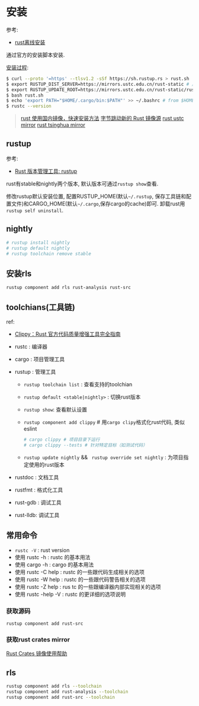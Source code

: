 # 安装
参考:
- [rust离线安装](https://forge.rust-lang.org/infra/other-installation-methods.html)

通过官方的安装脚本安装.

[安装过程](https://www.rust-lang.org/zh-CN/tools/install):
```bash
$ curl --proto '=https' --tlsv1.2 -sSf https://sh.rustup.rs > rust.sh
$ export RUSTUP_DIST_SERVER=https://mirrors.ustc.edu.cn/rust-static # 用于更新 toolchain
$ export RUSTUP_UPDATE_ROOT=https://mirrors.ustc.edu.cn/rust-static/rustup # 用于更新 rustup
$ bash rust.sh
$ echo 'export PATH="$HOME/.cargo/bin:$PATH"' >> ~/.bashrc # from $HOME/.cargo/env
$ rustc --version
```

> [rust 使用国内镜像，快速安装方法](https://www.cnblogs.com/hustcpp/p/12341098.html)
> [字节跳动新的 Rust 镜像源](https://rsproxy.cn/)
> [rust ustc mirror](https://lug.ustc.edu.cn/wiki/mirrors/help/rust-static)
> [rust tsinghua mirror](https://mirrors.tuna.tsinghua.edu.cn/help/rustup/)

## rustup

参考:
- [Rust 版本管理工具: rustup](https://github.com/rustcc/RustPrimer/blob/master/install/rustup.md)

rust有stable和nightly两个版本, 默认版本可通过`rustup show`查看.

修改rustup默认安装位置, 配置RUSTUP_HOME(默认`~/.rustup`, 保存工具链和配置文件)和CARGO_HOME(默认`~/.cargo`,保存cargo的cache)即可. 卸载rust用`rustup self uninstall`.

## nightly
```bash
# rustup install nightly
# rustup default nightly
# rustup toolchain remove stable
```

## 安装rls
`rustup component add rls rust-analysis rust-src`

## toolchians(工具链)
ref:
- [Clippy：Rust 官方代码质量增强工具完全指南](https://mp.weixin.qq.com/s/y_YSZKp9sNd2JoKQ-xlTEQ)

- rustc : 编译器
- cargo : 项目管理工具
- rustup : 管理工具

	- `rustup toolchain list` : 查看支持的toolchian
	- `rustup default <stable|nightly>` : 切换rust版本
	- `rustup show`: 查看默认设置
	- `rustup component add clippy` # 用`cargo clipy`格式化rust代码, 类似eslint

		```bash
		# cargo clippy # 项目目录下运行
		# cargo clippy --tests # 针对特定目标（如测试代码）
		```
	- `rustup update nightly` && ` rustup override set nightly` : 为项目指定使用的rust版本 
- rustdoc : 文档工具
- rustfmt : 格式化工具
- rust-gdb : 调试工具
- rust-lldb: 调试工具

## 常用命令
- `rustc -V` : rust version
- 使用 rustc -h : rustc 的基本用法
- 使用 cargo -h : cargo 的基本用法
- 使用 rustc -C help : rustc 的一些跟代码生成相关的选项
- 使用 rustc -W help : rustc 的一些跟代码警告相关的选项
- 使用 rustc -Z help : rus tc 的一些跟编译器内部实现相关的选项
- 使用 rustc -help -V : rustc 的更详细的选项说明

### 获取源码
```
rustup component add rust-src
```

### 获取rust crates mirror
[Rust Crates 镜像使用帮助](https://lug.ustc.edu.cn/wiki/mirrors/help/rust-crates)

## rls
```bash
rustup component add rls --toolchain 
rustup component add rust-analysis --toolchain 
rustup component add rust-src --toolchain
```
